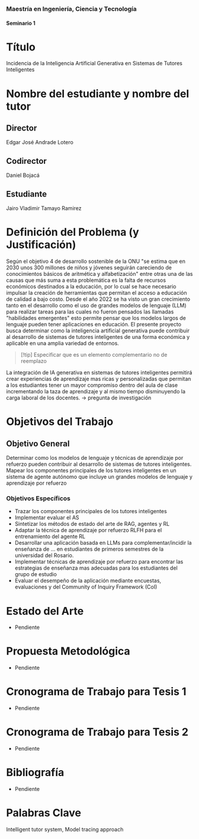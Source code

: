 ### Maestría en Ingeniería, Ciencia y Tecnología
#### Seminario 1

# Título
Incidencia de la Inteligencia Artificial Generativa en Sistemas de Tutores Inteligentes

# Nombre del estudiante y nombre del tutor

## Director
Edgar José Andrade Lotero

## Codirector
Daniel Bojacá

## Estudiante
Jairo Vladimir Tamayo Ramirez

# Definición del Problema (y Justificación)

Según el objetivo 4 de desarrollo sostenible de la ONU "se estima que en 2030 unos 300 millones de niños y jóvenes seguirán careciendo de conocimientos básicos de aritmética y alfabetización" entre otras una de las causas que más suma a esta problemática es la falta de recursos económicos destinados a la educación, por lo cual se hace necesario impulsar la creación de herramientas que permitan el acceso a educación de calidad a bajo costo. Desde el año 2022 se ha visto un gran crecimiento tanto en el desarrollo como el uso de grandes modelos de lenguaje (LLM) para realizar tareas para las cuales no fueron pensados las llamadas "habilidades emergentes" esto permite pensar que los modelos largos de lenguaje pueden tener aplicaciones en educación. El presente proyecto busca determinar como la inteligencia artificial generativa puede contribuir al desarrollo de sistemas de tutores inteligentes de una forma económica y aplicable en una amplia variedad de entornos.

> [!tip] Especificar que es un elemento complementario no de reemplazo

La integración de IA generativa en sistemas de tutores inteligentes permitirá crear experiencias de aprendizaje mas ricas y personalizadas que permitan a los estudiantes tener un mayor compromiso dentro del aula de clase incrementando la taza de aprendizaje y al mismo tiempo disminuyendo la carga laboral de los docentes. -> pregunta de investigación


# Objetivos del Trabajo

## Objetivo General
Determinar como los modelos de lenguaje y técnicas de aprendizaje por refuerzo pueden contribuir al desarrollo de sistemas de tutores inteligentes.
Mapear los componentes principales de los tutores inteligentes en un sistema de agente autónomo que incluye un grandes modelos de lenguaje y aprendizaje por refuerzo
### Objetivos Específicos
- Trazar los componentes principales de los tutores inteligentes
- Implementar  evaluar el AS 
- Sintetizar los métodos de estado del arte de RAG, agentes y RL
- Adaptar la técnica de aprendizaje por refuerzo RLFH para el entrenamiento del agente RL
- Desarrollar una aplicación basada en LLMs para complementar/incidir la enseñanza de ... en estudiantes de primeros semestres de la universidad del Rosario.
- Implementar técnicas de aprendizaje por refuerzo para encontrar las estrategias de enseñanza mas adecuadas para los estudiantes del grupo de estudio
- Evaluar el desempeño de la aplicación mediante encuestas, evaluaciones y del Community of Inquiry Framework (CoI)

# Estado del Arte
- Pendiente

# Propuesta Metodológica
- Pendiente

# Cronograma de Trabajo para Tesis 1
- Pendiente

# Cronograma de Trabajo para Tesis 2
- Pendiente

# Bibliografía
- Pendiente

# Palabras Clave
Intelligent tutor system, Model tracing approach
